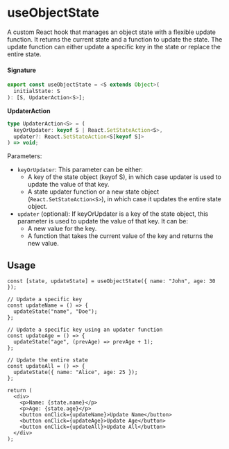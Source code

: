 # useObjectState

A custom React hook that manages an object state with a flexible update function. It returns the current state and a function to update the state. The update function can either update a specific key in the state or replace the entire state.

#### Signature

```typescript
export const useObjectState = <S extends Object>(
  initialState: S
): [S, UpdaterAction<S>];
```

**UpdaterAction**

```typescript
type UpdaterAction<S> = (
  keyOrUpdater: keyof S | React.SetStateAction<S>,
  updater?: React.SetStateAction<S[keyof S]>
) => void;
```

Parameters:

- `keyOrUpdater`: This parameter can be either:
  - A key of the state object (keyof S), in which case updater is used to update the value of that key.
  - A state updater function or a new state object (`React.SetStateAction<S>`), in which case it updates the entire state object.
- `updater` (optional): If keyOrUpdater is a key of the state object, this parameter is used to update the value of that key. It can be:
  - A new value for the key.
  - A function that takes the current value of the key and returns the new value.

## Usage

```tsx {1}
const [state, updateState] = useObjectState({ name: "John", age: 30 });

// Update a specific key
const updateName = () => {
  updateState("name", "Doe");
};

// Update a specific key using an updater function
const updateAge = () => {
  updateState("age", (prevAge) => prevAge + 1);
};

// Update the entire state
const updateAll = () => {
  updateState({ name: "Alice", age: 25 });
};

return (
  <div>
    <p>Name: {state.name}</p>
    <p>Age: {state.age}</p>
    <button onClick={updateName}>Update Name</button>
    <button onClick={updateAge}>Update Age</button>
    <button onClick={updateAll}>Update All</button>
  </div>
);
```
